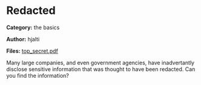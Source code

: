 # Redacted
**Category:** the basics

**Author:** hjalti

**Files:** [top_secret.pdf](./top_secret.pdf)

Many large companies, and even government agencies, have inadvertantly
disclose sensitive information that was thought to have been redacted. Can
you find the information?
